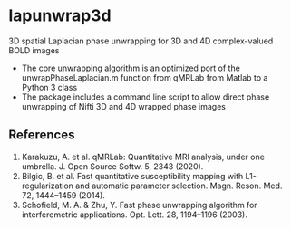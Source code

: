 # lapunwrap3d
3D spatial Laplacian phase unwrapping for 3D and 4D complex-valued BOLD images
- The core unwrapping algorithm is an optimized port of the unwrapPhaseLaplacian.m function from qMRLab from Matlab to a Python 3 class
- The package includes a command line script to allow direct phase unwrapping of Nifti 3D and 4D wrapped phase images

## References
1. Karakuzu, A. et al. qMRLab: Quantitative MRI analysis, under one umbrella. J. Open Source Softw. 5, 2343 (2020).
2. Bilgic, B. et al. Fast quantitative susceptibility mapping with L1-regularization and automatic parameter selection. Magn. Reson. Med. 72, 1444–1459 (2014).
3. Schofield, M. A. & Zhu, Y. Fast phase unwrapping algorithm for interferometric applications. Opt. Lett. 28, 1194–1196 (2003).
  

  


  



